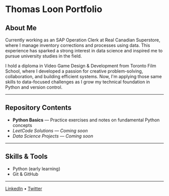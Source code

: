 # Thomas Loon Portfolio

## About Me
Currently working as an SAP Operation Clerk at Real Canadian Superstore, where I manage inventory corrections and processes using data. This experience has sparked a strong interest in data science and inspired me to pursue university studies in the field.

I hold a diploma in Video Game Design & Development from Toronto Film School, where I developed a passion for creative problem-solving, collaboration, and building efficient systems. Now, I'm applying those same skills to data-focused challenges as I grow my technical foundation in Python and version control.

---

## Repository Contents
- **Python Basics** — Practice exercises and notes on fundamental Python concepts  
- *LeetCode Solutions — Coming soon*  
- *Data Science Projects — Coming soon*

---

## Skills & Tools
- Python (early learning)  
- Git & GitHub

---

[LinkedIn](https://www.linkedin.com/in/thobloon/) • [Twitter](https://twitter.com/thobloon)

